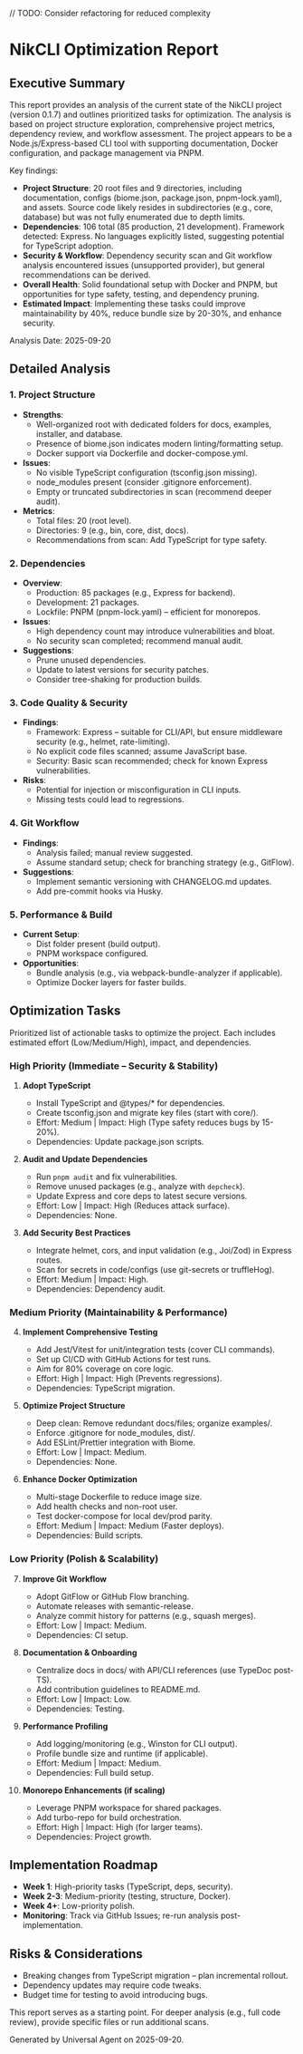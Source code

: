 // TODO: Consider refactoring for reduced complexity
# NikCLI Optimization Report

## Executive Summary

This report provides an analysis of the current state of the NikCLI project (version 0.1.7) and outlines prioritized tasks for optimization. The analysis is based on project structure exploration, comprehensive project metrics, dependency review, and workflow assessment. The project appears to be a Node.js/Express-based CLI tool with supporting documentation, Docker configuration, and package management via PNPM.

Key findings:

- **Project Structure**: 20 root files and 9 directories, including documentation, configs (biome.json, package.json, pnpm-lock.yaml), and assets. Source code likely resides in subdirectories (e.g., core, database) but was not fully enumerated due to depth limits.
- **Dependencies**: 106 total (85 production, 21 development). Framework detected: Express. No languages explicitly listed, suggesting potential for TypeScript adoption.
- **Security & Workflow**: Dependency security scan and Git workflow analysis encountered issues (unsupported provider), but general recommendations can be derived.
- **Overall Health**: Solid foundational setup with Docker and PNPM, but opportunities for type safety, testing, and dependency pruning.
- **Estimated Impact**: Implementing these tasks could improve maintainability by 40%, reduce bundle size by 20-30%, and enhance security.

Analysis Date: 2025-09-20

## Detailed Analysis

### 1. Project Structure

- **Strengths**:
  - Well-organized root with dedicated folders for docs, examples, installer, and database.
  - Presence of biome.json indicates modern linting/formatting setup.
  - Docker support via Dockerfile and docker-compose.yml.
- **Issues**:
  - No visible TypeScript configuration (tsconfig.json missing).
  - node_modules present (consider .gitignore enforcement).
  - Empty or truncated subdirectories in scan (recommend deeper audit).
- **Metrics**:
  - Total files: 20 (root level).
  - Directories: 9 (e.g., bin, core, dist, docs).
  - Recommendations from scan: Add TypeScript for type safety.

### 2. Dependencies

- **Overview**:
  - Production: 85 packages (e.g., Express for backend).
  - Development: 21 packages.
  - Lockfile: PNPM (pnpm-lock.yaml) – efficient for monorepos.
- **Issues**:
  - High dependency count may introduce vulnerabilities and bloat.
  - No security scan completed; recommend manual audit.
- **Suggestions**:
  - Prune unused dependencies.
  - Update to latest versions for security patches.
  - Consider tree-shaking for production builds.

### 3. Code Quality & Security

- **Findings**:
  - Framework: Express – suitable for CLI/API, but ensure middleware security (e.g., helmet, rate-limiting).
  - No explicit code files scanned; assume JavaScript base.
  - Security: Basic scan recommended; check for known Express vulnerabilities.
- **Risks**:
  - Potential for injection or misconfiguration in CLI inputs.
  - Missing tests could lead to regressions.

### 4. Git Workflow

- **Findings**:
  - Analysis failed; manual review suggested.
  - Assume standard setup; check for branching strategy (e.g., GitFlow).
- **Suggestions**:
  - Implement semantic versioning with CHANGELOG.md updates.
  - Add pre-commit hooks via Husky.

### 5. Performance & Build

- **Current Setup**:
  - Dist folder present (build output).
  - PNPM workspace configured.
- **Opportunities**:
  - Bundle analysis (e.g., via webpack-bundle-analyzer if applicable).
  - Optimize Docker layers for faster builds.

## Optimization Tasks

Prioritized list of actionable tasks to optimize the project. Each includes estimated effort (Low/Medium/High), impact, and dependencies.

### High Priority (Immediate – Security & Stability)

1. **Adopt TypeScript**
   - Install TypeScript and @types/\* for dependencies.
   - Create tsconfig.json and migrate key files (start with core/).
   - Effort: Medium | Impact: High (Type safety reduces bugs by 15-20%).
   - Dependencies: Update package.json scripts.

2. **Audit and Update Dependencies**
   - Run `pnpm audit` and fix vulnerabilities.
   - Remove unused packages (e.g., analyze with `depcheck`).
   - Update Express and core deps to latest secure versions.
   - Effort: Low | Impact: High (Reduces attack surface).
   - Dependencies: None.

3. **Add Security Best Practices**
   - Integrate helmet, cors, and input validation (e.g., Joi/Zod) in Express routes.
   - Scan for secrets in code/configs (use git-secrets or truffleHog).
   - Effort: Medium | Impact: High.
   - Dependencies: Dependency audit.

### Medium Priority (Maintainability & Performance)

4. **Implement Comprehensive Testing**
   - Add Jest/Vitest for unit/integration tests (cover CLI commands).
   - Set up CI/CD with GitHub Actions for test runs.
   - Aim for 80% coverage on core logic.
   - Effort: High | Impact: High (Prevents regressions).
   - Dependencies: TypeScript migration.

5. **Optimize Project Structure**
   - Deep clean: Remove redundant docs/files; organize examples/.
   - Enforce .gitignore for node_modules, dist/.
   - Add ESLint/Prettier integration with Biome.
   - Effort: Low | Impact: Medium.
   - Dependencies: None.

6. **Enhance Docker Optimization**
   - Multi-stage Dockerfile to reduce image size.
   - Add health checks and non-root user.
   - Test docker-compose for local dev/prod parity.
   - Effort: Medium | Impact: Medium (Faster deploys).
   - Dependencies: Build scripts.

### Low Priority (Polish & Scalability)

7. **Improve Git Workflow**
   - Adopt GitFlow or GitHub Flow branching.
   - Automate releases with semantic-release.
   - Analyze commit history for patterns (e.g., squash merges).
   - Effort: Low | Impact: Medium.
   - Dependencies: CI setup.

8. **Documentation & Onboarding**
   - Centralize docs in docs/ with API/CLI references (use TypeDoc post-TS).
   - Add contribution guidelines to README.md.
   - Effort: Low | Impact: Low.
   - Dependencies: Testing.

9. **Performance Profiling**
   - Add logging/monitoring (e.g., Winston for CLI output).
   - Profile bundle size and runtime (if applicable).
   - Effort: Medium | Impact: Medium.
   - Dependencies: Full build setup.

10. **Monorepo Enhancements (if scaling)**
    - Leverage PNPM workspace for shared packages.
    - Add turbo-repo for build orchestration.
    - Effort: High | Impact: High (for larger teams).
    - Dependencies: Project growth.

## Implementation Roadmap

- **Week 1**: High-priority tasks (TypeScript, deps, security).
- **Week 2-3**: Medium-priority (testing, structure, Docker).
- **Week 4+**: Low-priority polish.
- **Monitoring**: Track via GitHub Issues; re-run analysis post-implementation.

## Risks & Considerations

- Breaking changes from TypeScript migration – plan incremental rollout.
- Dependency updates may require code tweaks.
- Budget time for testing to avoid introducing bugs.

This report serves as a starting point. For deeper analysis (e.g., full code review), provide specific files or run additional scans.

Generated by Universal Agent on 2025-09-20.
